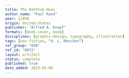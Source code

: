 ```yaml
---
title: The Bathtub Hoax
author_name: "Paul Rand"
year: y1958
origin: United-States
publisher: "Alfred A. Knopf"
formats: [book-cover, book]
disciplines: [graphic-design, typography, illustration]
tags: [non-fiction, "H. L. Mencken"]
ref_group: "030"
ref_id: "0072"
layout: artifact
status: complete
published: true
date_added: 2023-03-09
---
```

